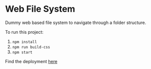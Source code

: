 # Web File System

Dummy web based file system to navigate through a folder structure.

To run this project: 

1. `npm install`
2. `npm run build-css`
3. `npm start`

Find the deployment [here](https://web-file-system.netlify.app/)
